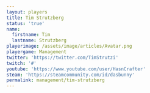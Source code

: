 ```yaml
---
layout: players
title: Tim Strutzberg
status: 'true'
name:
  firstname: Tim
  lastname: Strutzberg
playerimage: /assets/image/articles/Avatar.png
playergame: Management
twitter: 'https://twitter.com/TimStrutzi'
twitch: '#'
youtube: 'https://www.youtube.com/user/HasnCrafter'
steam: 'https://steamcommunity.com/id/dasbunny'
permalink: management/tim-strutzberg
---
```

